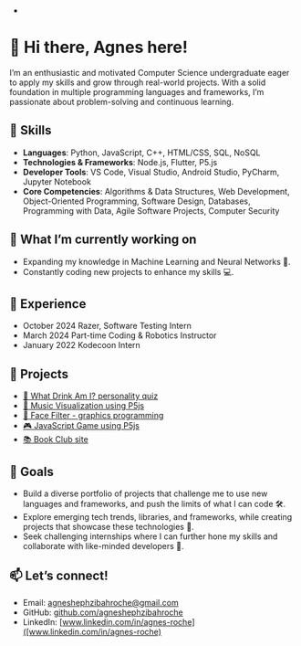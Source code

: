 -
# 👋 Hi there, Agnes here!

I’m an enthusiastic and motivated Computer Science undergraduate eager to apply my skills and grow through real-world projects. With a solid foundation in multiple programming languages and frameworks, I’m passionate about problem-solving and continuous learning.

## 🚀 Skills
- **Languages**: Python, JavaScript, C++, HTML/CSS, SQL, NoSQL
- **Technologies & Frameworks**: Node.js, Flutter, P5.js
- **Developer Tools**: VS Code, Visual Studio, Android Studio, PyCharm, Jupyter Notebook
- **Core Competencies**: Algorithms & Data Structures, Web Development, Object-Oriented Programming, Software Design, Databases, Programming with Data, Agile Software Projects, Computer Security

## 🌱 What I’m currently working on
- Expanding my knowledge in Machine Learning and Neural Networks 🤖.
- Constantly coding new projects to enhance my skills 💻.

## 💼 Experience
- October 2024 Razer, Software Testing Intern
- March 2024 Part-time Coding & Robotics Instructor
- January 2022 Kodecoon Intern

## 🔗 Projects
- [🥤 What Drink Am I? personality quiz](https://agneshephzibahroche.github.io/whatdrinkami/)
- [🎵 Music Visualization using P5js](https://agneshephzibahroche.github.io/musicvis/)
- [📸 Face Filter - graphics programming](https://agneshephzibahroche.github.io/graphics-programming/)
- [🎮 JavaScript Game using P5js](https://agneshephzibahroche.github.io/p5jsgame/)
- [📚 Book Club site](https://agneshephzibahroche.github.io/webdev/)

## 🎯 Goals
- Build a diverse portfolio of projects that challenge me to use new languages and frameworks, and push the limits of what I can code 🛠️.
- Explore emerging tech trends, libraries, and frameworks, while creating projects that showcase these technologies 🚀.
- Seek challenging internships where I can further hone my skills and collaborate with like-minded developers 🤝.

## 📫 Let’s connect!
- Email: agneshephzibahroche@gmail.com
- GitHub: [github.com/agneshephzibahroche](github.com/agneshephzibahroche)
- LinkedIn: [www.linkedin.com/in/agnes-roche]([www.linkedin.com/in/agnes-roche)
